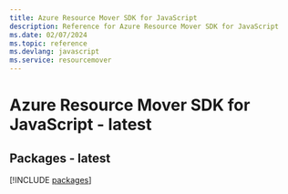 ```yaml
---
title: Azure Resource Mover SDK for JavaScript
description: Reference for Azure Resource Mover SDK for JavaScript
ms.date: 02/07/2024
ms.topic: reference
ms.devlang: javascript
ms.service: resourcemover
---
```

# Azure Resource Mover SDK for JavaScript - latest
## Packages - latest
[!INCLUDE [packages](resource-mover-index.md)]